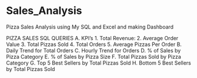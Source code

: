 # Sales_Analysis
Pizza Sales Analysis using My SQL and Excel  and making Dashboard

PIZZA SALES SQL QUERIES
A. KPI’s
    1. Total Revenue:
    2. Average Order Value
    3. Total Pizzas Sold
    4. Total Orders
    5. Average Pizzas Per Order
B. Daily Trend for Total Orders
C. Hourly Trend for Orders
D. % of Sales by Pizza Category
E. % of Sales by Pizza Size
F. Total Pizzas Sold by Pizza Category
G. Top 5 Best Sellers by Total Pizzas Sold
H. Bottom 5 Best Sellers by Total Pizzas Sold

